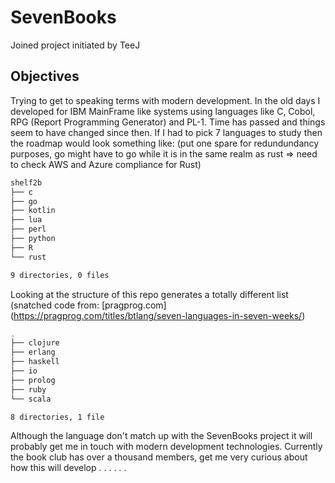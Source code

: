 # SevenBooks
Joined project initiated by TeeJ

## Objectives
Trying to get to speaking terms with modern development. In the old days I developed for IBM MainFrame like systems using languages like C, Cobol, RPG (Report Programming Generator) and PL-1. Time has passed and things seem to have changed since then.
If I had to pick 7 languages to study then the roadmap would look something like:
(put one spare for redundundancy purposes, go might have to go while it is in the same realm as rust => need to check AWS and Azure compliance for Rust)
```bash
shelf2b
├── c
├── go
├── kotlin
├── lua
├── perl
├── python
├── R
└── rust

9 directories, 0 files
```
Looking at the structure of this repo generates a totally different list (snatched code from: [pragprog.com] (https://pragprog.com/titles/btlang/seven-languages-in-seven-weeks/)
```bash
.
├── clojure
├── erlang
├── haskell
├── io
├── prolog
├── ruby
└── scala

8 directories, 1 file
```
Although the language don't match up with the SevenBooks project it will probably get me in touch with modern development technologies.
Currently the book club has over a thousand members, get me very curious about how this will develop . . . . . . 
